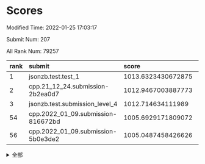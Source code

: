 # Scores

Modified Time: 2022-01-25 17:03:17

Submit Num: 207

All Rank Num: 79257

| rank |               submit               |       score        |       sigma        | pk_num |
| :--- | :--------------------------------- | :----------------- | :----------------- | :----- |
| 1    | jsonzb.test.test_1                 | 1013.6323430672875 | 0.8016182051174895 | 1534   |
| 2    | cpp.21_12_24.submission-2b2ea0d7   | 1012.9467003887773 | 0.7956699376122872 | 1538   |
| 3    | jsonzb.test.submission_level_4     | 1012.714634111989  | 0.7953426030333848 | 1528   |
| 54   | cpp.2022_01_09.submission-816672bd | 1005.6929171809072 | 0.7397960249967603 | 1533   |
| 56   | cpp.2022_01_09.submission-5b0e3de2 | 1005.0487458426626 | 0.7285356276530844 | 1530   |


<details>
<summary>全部</summary>

| rank |                 submit                 |       score        |       sigma        | pk_num |
| :--- | :------------------------------------- | :----------------- | :----------------- | :----- |
| 1    | jsonzb.test.test_1                     | 1013.6323430672875 | 0.8016182051174895 | 1534   |
| 2    | cpp.21_12_24.submission-2b2ea0d7       | 1012.9467003887773 | 0.7956699376122872 | 1538   |
| 3    | jsonzb.test.submission_level_4         | 1012.714634111989  | 0.7953426030333848 | 1528   |
| 4    | gobigger.level_3.submission_level_3_43 | 1011.9119583043085 | 0.7818594726732211 | 1532   |
| 5    | gobigger.level_3.submission_level_3_41 | 1011.6994818272805 | 0.7931634530159892 | 1530   |
| 6    | gobigger.level_3.submission_level_3_33 | 1011.6233851330188 | 0.7918463978731104 | 1527   |
| 7    | gobigger.level_3.submission_level_3_21 | 1011.4078816136945 | 0.7827042963196813 | 1526   |
| 8    | gobigger.level_3.submission_level_3_44 | 1011.2300391636754 | 0.7769302890820687 | 1532   |
| 9    | gobigger.level_3.submission_level_3_30 | 1011.2149441729271 | 0.7793768314248071 | 1531   |
| 10   | gobigger.level_3.submission_level_3_2  | 1011.1089113589773 | 0.7793785408486564 | 1531   |
| 11   | gobigger.level_3.submission_level_3_5  | 1011.0499475852841 | 0.7841047080729725 | 1536   |
| 12   | gobigger.level_3.submission_level_3_18 | 1011.0457272782187 | 0.7685753774151102 | 1530   |
| 13   | gobigger.level_3.submission_level_3_47 | 1011.0126946156216 | 0.7577131578484193 | 1534   |
| 14   | gobigger.level_3.submission_level_3_12 | 1010.990102561386  | 0.7746557267288494 | 1532   |
| 15   | gobigger.level_3.submission_level_3_39 | 1010.9841153393783 | 0.7640352829502645 | 1531   |
| 16   | gobigger.level_3.submission_level_3_6  | 1010.7167606398535 | 0.7512606100619967 | 1530   |
| 17   | gobigger.level_3.submission_level_3_10 | 1010.6805289736136 | 0.7780070194016544 | 1536   |
| 18   | gobigger.level_3.submission_level_3_37 | 1010.5816410123416 | 0.7669847336121061 | 1530   |
| 19   | gobigger.level_3.submission_level_3_3  | 1010.5122799287886 | 0.7693752853925092 | 1533   |
| 20   | gobigger.level_3.submission_level_3_26 | 1010.4451703456776 | 0.7584658840752883 | 1534   |
| 21   | gobigger.level_3.submission_level_3_29 | 1010.4395234214035 | 0.7476664046236277 | 1538   |
| 22   | gobigger.level_3.submission_level_3_35 | 1010.3913431796984 | 0.7856787686247018 | 1531   |
| 23   | gobigger.level_3.submission_level_3_4  | 1010.3788595037537 | 0.753252528387078  | 1532   |
| 24   | gobigger.level_3.submission_level_3_27 | 1010.2365236999665 | 0.7777378536524325 | 1533   |
| 25   | gobigger.level_3.submission_level_3_23 | 1010.1944556574327 | 0.7763659711744875 | 1534   |
| 26   | gobigger.level_3.submission_level_3_9  | 1010.1417475801575 | 0.7782249420946457 | 1530   |
| 27   | gobigger.level_3.submission_level_3_46 | 1010.1185583674893 | 0.7565474635934625 | 1530   |
| 28   | gobigger.level_3.submission_level_3_28 | 1010.1001655179639 | 0.7674248830235044 | 1533   |
| 29   | gobigger.level_3.submission_level_3_42 | 1010.099472091965  | 0.764614234978384  | 1532   |
| 30   | gobigger.level_3.submission_level_3_25 | 1010.0989133687594 | 0.7386292469497516 | 1532   |
| 31   | gobigger.level_3.submission_level_3_1  | 1010.0760560802328 | 0.7455525616428765 | 1529   |
| 32   | gobigger.level_3.submission_level_3_24 | 1010.0166846834193 | 0.7597202744931658 | 1535   |
| 33   | gobigger.level_3.submission_level_3_49 | 1010.0078807579047 | 0.747191949984995  | 1529   |
| 34   | gobigger.level_3.submission_level_3_40 | 1009.9749847432423 | 0.7511214772976654 | 1533   |
| 35   | gobigger.level_3.submission_level_3_13 | 1009.9683159717886 | 0.7611924228101667 | 1534   |
| 36   | gobigger.level_3.submission_level_3_14 | 1009.9554437411842 | 0.7307728084913193 | 1529   |
| 37   | gobigger.level_3.submission_level_3_38 | 1009.9435509240866 | 0.7562653558792946 | 1529   |
| 38   | gobigger.level_3.submission_level_3_31 | 1009.818724579774  | 0.756678914719214  | 1536   |
| 39   | gobigger.level_3.submission_level_3_7  | 1009.6403255617829 | 0.7605142665208453 | 1532   |
| 40   | gobigger.level_3.submission_level_3_0  | 1009.4799392475554 | 0.7593773249104396 | 1533   |
| 41   | gobigger.level_3.submission_level_3_19 | 1009.4723433250196 | 0.7498565313229003 | 1533   |
| 42   | gobigger.level_3.submission_level_3_48 | 1009.397563994213  | 0.780383206251559  | 1529   |
| 43   | gobigger.level_3.submission_level_3_34 | 1009.1381014025611 | 0.7646179222833205 | 1537   |
| 44   | gobigger.level_3.submission_level_3_16 | 1009.0635053070399 | 0.7619648059951701 | 1528   |
| 45   | gobigger.level_3.submission_level_3_36 | 1008.9297734216444 | 0.7319817376474361 | 1530   |
| 46   | gobigger.level_3.submission_level_3_22 | 1008.9063620041131 | 0.7395182046693013 | 1533   |
| 47   | gobigger.level_3.submission_level_3_8  | 1008.847691964538  | 0.7429586783874788 | 1529   |
| 48   | gobigger.level_3.submission_level_3_15 | 1008.6562171854567 | 0.7446533646557323 | 1531   |
| 49   | gobigger.level_3.submission_level_3_32 | 1008.623247817902  | 0.7645117307748829 | 1528   |
| 50   | gobigger.level_3.submission_level_3_11 | 1008.6128640266104 | 0.743559852851272  | 1526   |
| 51   | gobigger.level_3.submission_level_3_20 | 1008.4586291911681 | 0.7309918420225157 | 1537   |
| 52   | gobigger.level_3.submission_level_3_45 | 1008.3455847546564 | 0.7353604553504215 | 1534   |
| 53   | gobigger.level_3.submission_level_3_17 | 1008.0350969417605 | 0.7420579106324431 | 1531   |
| 54   | cpp.2022_01_09.submission-816672bd     | 1005.6929171809072 | 0.7397960249967603 | 1533   |
| 55   | gobigger.level_1.submission_level_1_40 | 1005.2757129747035 | 0.7354742706847184 | 1535   |
| 56   | cpp.2022_01_09.submission-5b0e3de2     | 1005.0487458426626 | 0.7285356276530844 | 1530   |
| 57   | gobigger.level_1.submission_level_1_49 | 1004.7098082894104 | 0.7176005758579233 | 1531   |
| 58   | gobigger.level_1.submission_level_1_46 | 1004.640038766092  | 0.7156759359013742 | 1529   |
| 59   | gobigger.level_1.submission_level_1_25 | 1004.5380693697222 | 0.7175866186421115 | 1529   |
| 60   | gobigger.level_1.submission_level_1_3  | 1004.4735588431204 | 0.7299245199578708 | 1528   |
| 61   | gobigger.level_1.submission_level_1_36 | 1004.4201818069105 | 0.733546855059064  | 1523   |
| 62   | gobigger.level_1.submission_level_1_10 | 1004.3808578064252 | 0.7157129010056844 | 1528   |
| 63   | gobigger.level_1.submission_level_1_28 | 1004.3678872075468 | 0.720172190742966  | 1530   |
| 64   | gobigger.level_1.submission_level_1_30 | 1004.2706942171448 | 0.7217026583193961 | 1533   |
| 65   | gobigger.level_1.submission_level_1_21 | 1004.2204527307141 | 0.72101953914519   | 1536   |
| 66   | gobigger.level_1.submission_level_1_27 | 1004.2015498268593 | 0.7217109357440571 | 1533   |
| 67   | gobigger.level_1.submission_level_1_31 | 1004.1461418375977 | 0.7350158529743026 | 1532   |
| 68   | gobigger.level_1.submission_level_1_41 | 1004.0587062096812 | 0.7224557925748143 | 1537   |
| 69   | gobigger.level_1.submission_level_1_17 | 1003.9998514492605 | 0.721142700759622  | 1536   |
| 70   | gobigger.level_1.submission_level_1_13 | 1003.9921497718631 | 0.7221723994400323 | 1529   |
| 71   | gobigger.level_1.submission_level_1_26 | 1003.9312054926752 | 0.719185146934285  | 1531   |
| 72   | gobigger.level_1.submission_level_1_22 | 1003.909398544745  | 0.7148212921456103 | 1531   |
| 73   | gobigger.level_1.submission_level_1_37 | 1003.8742283102451 | 0.7106108857658864 | 1538   |
| 74   | gobigger.level_1.submission_level_1_8  | 1003.7902982645005 | 0.7380045072767365 | 1532   |
| 75   | gobigger.level_1.submission_level_1_48 | 1003.5988337422915 | 0.7163272025526844 | 1535   |
| 76   | gobigger.level_1.submission_level_1_32 | 1003.5893527913249 | 0.7127915585486255 | 1534   |
| 77   | gobigger.level_1.submission_level_1_6  | 1003.5133628399489 | 0.7187136299698611 | 1526   |
| 78   | gobigger.level_1.submission_level_1_16 | 1003.5033801774028 | 0.727797544424245  | 1532   |
| 79   | gobigger.level_1.submission_level_1_19 | 1003.4738130146168 | 0.7252339160607463 | 1531   |
| 80   | gobigger.level_1.submission_level_1_4  | 1003.456833256712  | 0.7231883240863186 | 1532   |
| 81   | gobigger.level_1.submission_level_1_5  | 1003.2637204878963 | 0.7261920407696152 | 1528   |
| 82   | gobigger.level_1.submission_level_1_1  | 1003.2455166803699 | 0.7253731963416998 | 1530   |
| 83   | gobigger.level_1.submission_level_1_7  | 1003.2383915229982 | 0.7318503093309244 | 1531   |
| 84   | gobigger.level_1.submission_level_1_34 | 1002.9957342899799 | 0.7085416206085519 | 1525   |
| 85   | gobigger.level_1.submission_level_1_2  | 1002.9293330427786 | 0.7128761209806314 | 1530   |
| 86   | gobigger.level_1.submission_level_1_12 | 1002.9199388509303 | 0.7094480317741085 | 1528   |
| 87   | gobigger.level_1.submission_level_1_29 | 1002.9038116011072 | 0.7234645009145441 | 1534   |
| 88   | gobigger.level_1.submission_level_1_24 | 1002.8657455452221 | 0.7365493852549462 | 1533   |
| 89   | gobigger.level_1.submission_level_1_35 | 1002.8545492329405 | 0.7110956905427854 | 1533   |
| 90   | gobigger.level_1.submission_level_1_43 | 1002.8422116422422 | 0.7309249974165737 | 1531   |
| 91   | gobigger.level_1.submission_level_1_15 | 1002.7478497814844 | 0.7263563314717721 | 1527   |
| 92   | gobigger.level_1.submission_level_1_33 | 1002.6787133309308 | 0.71141268786586   | 1531   |
| 93   | gobigger.level_1.submission_level_1_9  | 1002.6615118383388 | 0.7100200389703752 | 1524   |
| 94   | gobigger.level_1.submission_level_1_18 | 1002.5623784690596 | 0.7058595115670749 | 1531   |
| 95   | gobigger.level_1.submission_level_1_0  | 1002.5571372561589 | 0.7165460265556334 | 1527   |
| 96   | gobigger.level_1.submission_level_1_47 | 1002.5405663756881 | 0.7161539018910918 | 1531   |
| 97   | gobigger.level_1.submission_level_1_42 | 1002.4810055460691 | 0.7076734064265356 | 1531   |
| 98   | gobigger.level_1.submission_level_1_39 | 1002.4366380040628 | 0.7217598166575758 | 1529   |
| 99   | gobigger.level_1.submission_level_1_23 | 1002.4345883757904 | 0.7110905792020119 | 1532   |
| 100  | gobigger.level_1.submission_level_1_45 | 1002.30790233754   | 0.7085526493170159 | 1525   |
| 101  | gobigger.level_1.submission_level_1_14 | 1002.038372796896  | 0.7091121820022966 | 1528   |
| 102  | gobigger.level_1.submission_level_1_11 | 1001.9289262558118 | 0.7196794942381478 | 1532   |
| 103  | gobigger.level_1.submission_level_1_20 | 1001.7703215033802 | 0.7195429545096189 | 1529   |
| 104  | gobigger.level_1.submission_level_1_44 | 1001.6273776256592 | 0.7136901666085214 | 1533   |
| 105  | gobigger.level_1.submission_level_1_38 | 1001.5798527077669 | 0.7206271652896312 | 1533   |
| 106  | gobigger.random.submission_random_46   | 997.3300508768706  | 0.705461132255217  | 1531   |
| 107  | gobigger.random.submission_random_1    | 997.288054698004   | 0.7031815978333923 | 1534   |
| 108  | gobigger.random.submission_random_26   | 997.1158349130012  | 0.7113185201451588 | 1532   |
| 109  | gobigger.random.submission_random_48   | 996.8164042717814  | 0.7086778801455096 | 1534   |
| 110  | gobigger.random.submission_random_20   | 996.6880563107655  | 0.7046979295144421 | 1528   |
| 111  | gobigger.random.submission_random_6    | 996.6770655486868  | 0.7060670061480165 | 1533   |
| 112  | gobigger.random.submission_random_29   | 996.6626105427977  | 0.7246415764193659 | 1531   |
| 113  | gobigger.random.submission_random_24   | 996.6625261861147  | 0.700402006205766  | 1532   |
| 114  | gobigger.random.submission_random_42   | 996.6397523858002  | 0.7060718922000642 | 1534   |
| 115  | gobigger.random.submission_random_47   | 996.4447981541462  | 0.7089412921641811 | 1530   |
| 116  | gobigger.random.submission_random_33   | 996.4221072554624  | 0.7166052094181387 | 1533   |
| 117  | gobigger.random.submission_random_34   | 996.2361761881278  | 0.7106242318855535 | 1536   |
| 118  | gobigger.random.submission_random_4    | 996.1038360401722  | 0.6975982459096061 | 1530   |
| 119  | gobigger.random.submission_random_32   | 996.0935556562164  | 0.719965995700642  | 1530   |
| 120  | gobigger.random.submission_random_0    | 996.0841010186275  | 0.7332861484034012 | 1532   |
| 121  | gobigger.random.submission_random_25   | 996.0657227819954  | 0.7088101238212691 | 1531   |
| 122  | gobigger.random.submission_random_17   | 996.0378610077779  | 0.7036989569103066 | 1531   |
| 123  | gobigger.random.submission_random_39   | 996.0312749543688  | 0.710224787315152  | 1531   |
| 124  | gobigger.random.submission_random_9    | 996.01172738082    | 0.7115943987332906 | 1528   |
| 125  | gobigger.random.submission_random_14   | 995.989704445517   | 0.7149661544557032 | 1531   |
| 126  | gobigger.random.submission_random_40   | 995.9475511176006  | 0.7133648620709766 | 1533   |
| 127  | gobigger.random.submission_random_31   | 995.9408857200738  | 0.7083493881340795 | 1532   |
| 128  | gobigger.random.submission_random_22   | 995.8711493626735  | 0.6986499355932526 | 1534   |
| 129  | gobigger.random.submission_random_11   | 995.8437629844511  | 0.6915733585787625 | 1528   |
| 130  | gobigger.random.submission_random_19   | 995.8395558669123  | 0.7204363209861866 | 1532   |
| 131  | gobigger.random.submission_random_27   | 995.7424948959716  | 0.7154193565663295 | 1531   |
| 132  | gobigger.random.submission_random_21   | 995.7424199114381  | 0.715883312073881  | 1528   |
| 133  | gobigger.random.submission_random_3    | 995.7343328133535  | 0.7056496465513181 | 1532   |
| 134  | gobigger.random.submission_random_10   | 995.7292227045549  | 0.6989748701326983 | 1531   |
| 135  | gobigger.random.submission_random_7    | 995.6822976012194  | 0.7036179020500736 | 1533   |
| 136  | gobigger.random.submission_random_35   | 995.6415575060887  | 0.7186143755432416 | 1535   |
| 137  | gobigger.random.submission_random_44   | 995.5575905389181  | 0.7141752402008712 | 1532   |
| 138  | gobigger.random.submission_random_23   | 995.548006986073   | 0.7126106024904388 | 1532   |
| 139  | gobigger.random.submission_random_45   | 995.541517585606   | 0.7302126170056841 | 1534   |
| 140  | gobigger.random.submission_random_18   | 995.5092207100356  | 0.709570843357057  | 1533   |
| 141  | gobigger.random.submission_random_43   | 995.5002942924898  | 0.7120614477923689 | 1532   |
| 142  | gobigger.random.submission_random_8    | 995.4286205894738  | 0.7258705809332618 | 1530   |
| 143  | gobigger.random.submission_random_5    | 995.4280681959797  | 0.6991289495840459 | 1531   |
| 144  | gobigger.random.submission_random_49   | 995.3397336998704  | 0.7269756742247933 | 1532   |
| 145  | gobigger.random.submission_random_38   | 995.2799682524477  | 0.7106915558702144 | 1533   |
| 146  | gobigger.random.submission_random_2    | 995.1913998236691  | 0.7237281120816905 | 1529   |
| 147  | gobigger.random.submission_random_28   | 995.1074443142171  | 0.7147757660470544 | 1532   |
| 148  | gobigger.random.submission_random_13   | 995.0713778427175  | 0.720271412248411  | 1528   |
| 149  | gobigger.random.submission_random_30   | 994.9910707976078  | 0.7190305055527652 | 1531   |
| 150  | gobigger.random.submission_random_12   | 994.9395959083101  | 0.7232947248793831 | 1530   |
| 151  | gobigger.random.submission_random_41   | 994.8773304348936  | 0.7084685948404476 | 1530   |
| 152  | gobigger.random.submission_random_36   | 994.8517704186556  | 0.706101703188821  | 1533   |
| 153  | gobigger.random.submission_random_15   | 994.6996170822667  | 0.7065827943296034 | 1533   |
| 154  | gobigger.random.submission_random_37   | 994.5207689172795  | 0.7087420543415902 | 1536   |
| 155  | gobigger.random.submission_random_16   | 994.2652223346062  | 0.7054652053741087 | 1532   |
| 156  | gobigger.level_2.submission_level_2_28 | 993.4239351174069  | 0.7441742816220427 | 1536   |
| 157  | gobigger.level_2.submission_level_2_30 | 993.381880079741   | 0.7478224369817335 | 1528   |
| 158  | gobigger.level_2.submission_level_2_2  | 993.300386596157   | 0.7273703916575224 | 1533   |
| 159  | gobigger.level_2.submission_level_2_45 | 993.1815231608277  | 0.7407512305339692 | 1532   |
| 160  | gobigger.level_2.submission_level_2_26 | 992.9965710059212  | 0.750570275583755  | 1537   |
| 161  | gobigger.level_2.submission_level_2_10 | 992.9734271071331  | 0.7580554356214099 | 1532   |
| 162  | gobigger.level_2.submission_level_2_19 | 992.944849646743   | 0.7315544663224977 | 1534   |
| 163  | gobigger.level_2.submission_level_2_32 | 992.911676487627   | 0.7208485793211575 | 1532   |
| 164  | gobigger.level_2.submission_level_2_9  | 992.7546731344346  | 0.7621206573743908 | 1531   |
| 165  | gobigger.level_2.submission_level_2_29 | 992.7104369200902  | 0.7339965603019373 | 1536   |
| 166  | gobigger.level_2.submission_level_2_20 | 992.6726905804429  | 0.7438188084717726 | 1529   |
| 167  | gobigger.level_2.submission_level_2_3  | 992.6280319291548  | 0.7400280732325967 | 1532   |
| 168  | gobigger.level_2.submission_level_2_23 | 992.5922239358516  | 0.7366747411727579 | 1531   |
| 169  | gobigger.level_2.submission_level_2_5  | 992.4168604661885  | 0.7463794014187399 | 1528   |
| 170  | gobigger.level_2.submission_level_2_17 | 992.4032716343581  | 0.7299667700717873 | 1533   |
| 171  | gobigger.level_2.submission_level_2_47 | 992.3888555425865  | 0.7402083825344754 | 1527   |
| 172  | gobigger.level_2.submission_level_2_13 | 992.3556513903274  | 0.729249093131868  | 1529   |
| 173  | gobigger.level_2.submission_level_2_42 | 992.2535369212475  | 0.7442557860550587 | 1527   |
| 174  | gobigger.level_2.submission_level_2_0  | 992.0352687361632  | 0.7392045978181556 | 1540   |
| 175  | gobigger.level_2.submission_level_2_43 | 992.0270545098465  | 0.7653289379668405 | 1531   |
| 176  | gobigger.level_2.submission_level_2_22 | 991.998886162209   | 0.7493762856597929 | 1530   |
| 177  | gobigger.level_2.submission_level_2_31 | 991.9467412456497  | 0.750183073349554  | 1528   |
| 178  | gobigger.level_2.submission_level_2_34 | 991.9284216005477  | 0.7486640731158747 | 1534   |
| 179  | gobigger.level_2.submission_level_2_36 | 991.8239254436835  | 0.7512888487725559 | 1536   |
| 180  | gobigger.level_2.submission_level_2_25 | 991.7944122812157  | 0.751438878150057  | 1537   |
| 181  | gobigger.level_2.submission_level_2_38 | 991.7793840195268  | 0.7428477091676026 | 1528   |
| 182  | gobigger.level_2.submission_level_2_11 | 991.6790337399891  | 0.7467439059248031 | 1541   |
| 183  | gobigger.level_2.submission_level_2_27 | 991.6701471769557  | 0.7579794048091917 | 1530   |
| 184  | gobigger.level_2.submission_level_2_24 | 991.6681551603045  | 0.756445017438555  | 1535   |
| 185  | gobigger.level_2.submission_level_2_44 | 991.655189553028   | 0.7540022228198393 | 1528   |
| 186  | gobigger.level_2.submission_level_2_12 | 991.6426298662013  | 0.7412752829621586 | 1533   |
| 187  | gobigger.level_2.submission_level_2_4  | 991.5985967244135  | 0.7420726343122043 | 1533   |
| 188  | gobigger.level_2.submission_level_2_1  | 991.592742430153   | 0.7553283702181371 | 1530   |
| 189  | gobigger.level_2.submission_level_2_18 | 991.4470113625782  | 0.7486838223189427 | 1528   |
| 190  | gobigger.level_2.submission_level_2_8  | 991.163860246686   | 0.7666955136462101 | 1528   |
| 191  | gobigger.level_2.submission_level_2_49 | 991.107058475695   | 0.7643167870786345 | 1528   |
| 192  | gobigger.level_2.submission_level_2_16 | 991.0912198767492  | 0.7489312302071036 | 1530   |
| 193  | gobigger.level_2.submission_level_2_33 | 991.0367255249911  | 0.7570745667532818 | 1531   |
| 194  | gobigger.level_2.submission_level_2_35 | 990.9562681212363  | 0.7599730914695869 | 1534   |
| 195  | gobigger.level_2.submission_level_2_14 | 990.923544579815   | 0.764151704312756  | 1531   |
| 196  | gobigger.level_2.submission_level_2_6  | 990.8983096167683  | 0.7541351254495687 | 1537   |
| 197  | gobigger.level_2.submission_level_2_46 | 990.8708331471826  | 0.7478447236206341 | 1534   |
| 198  | gobigger.level_2.submission_level_2_21 | 990.861049715439   | 0.7741496247423617 | 1528   |
| 199  | gobigger.level_2.submission_level_2_40 | 990.8116490564039  | 0.7524200815571023 | 1535   |
| 200  | gobigger.level_2.submission_level_2_48 | 990.7285391930981  | 0.7523364653249721 | 1534   |
| 201  | gobigger.level_2.submission_level_2_15 | 990.6811776938285  | 0.7503914162341102 | 1533   |
| 202  | gobigger.level_2.submission_level_2_37 | 990.5525734818666  | 0.7669912049921301 | 1529   |
| 203  | gobigger.level_2.submission_level_2_7  | 990.0422416873006  | 0.7600152501725225 | 1535   |
| 204  | gobigger.level_2.submission_level_2_41 | 989.964388359194   | 0.7629108616337232 | 1532   |
| 205  | gobigger.level_2.submission_level_2_39 | 989.9294224816449  | 0.7585893910676106 | 1536   |
| 206  | gobigger.none.submission_none_0        | 976.4241851893843  | 1.392051222030679  | 1532   |
| 207  | gobigger.none.submission_none_1        | 976.1617652494532  | 1.428033971743286  | 1526   |

</details>